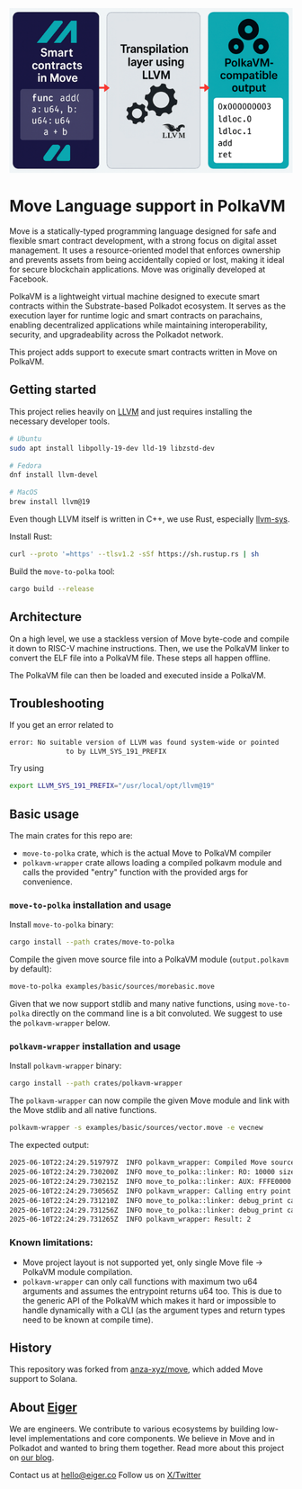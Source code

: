 ![Move-on-PolkaVM](assets/polkavm-move-logo.png)

# Move Language support in PolkaVM

Move is a statically-typed programming language designed for safe and flexible smart contract development, with a strong focus on digital asset management.
It uses a resource-oriented model that enforces ownership and prevents assets from being accidentally copied or lost, making it ideal for secure blockchain applications.
Move was originally developed at Facebook.

PolkaVM is a lightweight virtual machine designed to execute smart contracts within the Substrate-based Polkadot ecosystem.
It serves as the execution layer for runtime logic and smart contracts on parachains, enabling decentralized applications while maintaining interoperability, security, and upgradeability across the Polkadot network.

This project adds support to execute smart contracts written in Move on PolkaVM.

## Getting started

This project relies heavily on [LLVM](https://llvm.org/) and just requires installing the necessary developer tools.

```bash
# Ubuntu
sudo apt install libpolly-19-dev lld-19 libzstd-dev
```

```bash
# Fedora
dnf install llvm-devel
```

```bash
# MacOS
brew install llvm@19
```

Even though LLVM itself is written in C++, we use Rust, especially [llvm-sys](https://crates.io/crates/llvm-sys).

Install Rust:

```bash
curl --proto '=https' --tlsv1.2 -sSf https://sh.rustup.rs | sh
```

Build the `move-to-polka` tool:

```bash
cargo build --release
```

## Architecture

On a high level, we use a stackless version of Move byte-code and compile it down to RISC-V machine instructions.
Then, we use the PolkaVM linker to convert the ELF file into a PolkaVM file.
These steps all happen offline.

The PolkaVM file can then be loaded and executed inside a PolkaVM.

## Troubleshooting

If you get an error related to

```
error: No suitable version of LLVM was found system-wide or pointed
              to by LLVM_SYS_191_PREFIX
```

Try using

```bash
export LLVM_SYS_191_PREFIX="/usr/local/opt/llvm@19"
```

## Basic usage

The main crates for this repo are:

- `move-to-polka` crate, which is the actual Move to PolkaVM compiler
- `polkavm-wrapper` crate allows loading a compiled polkavm module and calls the provided "entry" function with the provided args for convenience.

### `move-to-polka` installation and usage

Install `move-to-polka` binary:

```bash
cargo install --path crates/move-to-polka
```

Compile the given move source file into a PolkaVM module (`output.polkavm` by default):

```bash
move-to-polka examples/basic/sources/morebasic.move
```

Given that we now support stdlib and many native functions, using `move-to-polka` directly on the command line is a bit convoluted. We suggest to use the `polkavm-wrapper` below.

### `polkavm-wrapper` installation and usage

Install `polkavm-wrapper` binary:

```bash
cargo install --path crates/polkavm-wrapper
```

The `polkavm-wrapper` can now compile the given Move module and link with the Move stdlib and all native functions.

```bash
polkavm-wrapper -s examples/basic/sources/vector.move -e vecnew
```

The expected output:

```bash
2025-06-10T22:24:29.519797Z  INFO polkavm_wrapper: Compiled Move source to PolkaVM bytecode at /tmp/output.polkavm
2025-06-10T22:24:29.730200Z  INFO move_to_polka::linker: RO: 10000 size 8192
2025-06-10T22:24:29.730215Z  INFO move_to_polka::linker: AUX: FFFE0000 size: 4096
2025-06-10T22:24:29.730565Z  INFO polkavm_wrapper: Calling entry point vecnew at PC 1056 with args: []
2025-06-10T22:24:29.731210Z  INFO move_to_polka::linker: debug_print called. type ptr: 0x10080 Data ptr: 0xFFFCFFC0, type: "MoveType { type: Vector }", value: MoveByteVector { ptr: 0xfffe0008, capacity: 16, length: 11 }, bytes: [0, 1, 2, 3, 4, 5, 6, 7, 8, 9, 10]
2025-06-10T22:24:29.731256Z  INFO move_to_polka::linker: debug_print called. type ptr: 0x100B0 Data ptr: 0xFFFCFFF0, type: "MoveType { type: U64 }", value: 2
2025-06-10T22:24:29.731265Z  INFO polkavm_wrapper: Result: 2
```

### Known limitations:

- Move project layout is not supported yet, only single Move file -> PolkaVM module compilation.
- `polkavm-wrapper` can only call functions with maximum two u64 arguments and assumes the entrypoint returns u64 too. This is due to the generic API of the PolkaVM
  which makes it hard or impossible to handle dynamically with a CLI (as the argument types and return types need to be known at compile time).

## History

This repository was forked from [anza-xyz/move](https://github.com/anza-xyz/move), which added Move support to Solana.

## About [Eiger](https://www.eiger.co)

We are engineers. We contribute to various ecosystems by building low-level implementations and core components. We believe in Move and in Polkadot and wanted to bring them together. Read more about this project on [our blog](https://www.eiger.co/blog/eiger-brings-move-to-polkadot).

Contact us at hello@eiger.co
Follow us on [X/Twitter](https://x.com/eiger_co)
